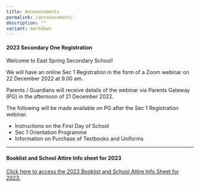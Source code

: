 ```yaml
---
title: Announcements
permalink: /announcement/
description: ""
variant: markdown
---
```


<h4><strong>2023 Secondary One Registration</strong></h4>
<p>Welcome to East Spring Secondary School!</p>
<p>We will have an online Sec 1 Registration in the form of a Zoom webinar on 22 December 2022 at 9.00 am.&nbsp;</p>
<p>Parents / Guardians will receive details of the webinar via Parents Gateway (PG) in the afternoon of 21 December 2022.</p>
<p>The following will be made available on PG after the Sec 1 Registration webinar.</p>
<ul>
<li>Instructions on the First Day of School</li>
<li>Sec 1 Orientation Programme</li>
<li>Information on Purchase of Textbooks and Uniforms</li>
</ul>
<hr>
<h4><strong>Booklist and School Attire Info sheet for 2023</strong></h4>
<p><a href="/school-information/school-uniforms-and-books">Click here to access the 2023 Booklist and School Attire Info Sheet for 2023.</a></p>